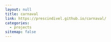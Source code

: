 ```yaml
---
layout: null
title: carnaval
link: https://prescindivel.github.io/carnaval/
categories:
  - projects
sitemap: false
---
```

